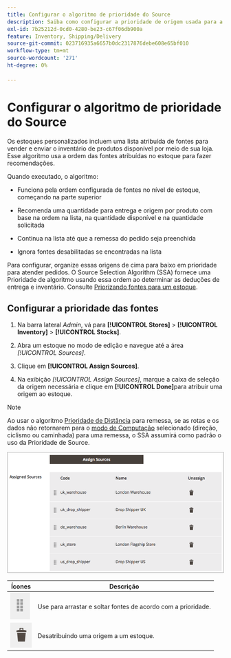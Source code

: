 ```yaml
---
title: Configurar o algoritmo de prioridade do Source
description: Saiba como configurar a prioridade de origem usada para a ordem das fontes atribuídas em seu estoque para fazer recomendações.
exl-id: 7b25212d-0cd0-4280-be23-c67f06db900a
feature: Inventory, Shipping/Delivery
source-git-commit: 023716935a6657b0dc2317876debe608e65bf010
workflow-type: tm+mt
source-wordcount: '271'
ht-degree: 0%

---
```


# Configurar o algoritmo de prioridade do Source

Os estoques personalizados incluem uma lista atribuída de fontes para vender e enviar o inventário de produtos disponível por meio de sua loja. Esse algoritmo usa a ordem das fontes atribuídas no estoque para fazer recomendações.

Quando executado, o algoritmo:

- Funciona pela ordem configurada de fontes no nível de estoque, começando na parte superior

- Recomenda uma quantidade para entrega e origem por produto com base na ordem na lista, na quantidade disponível e na quantidade solicitada

- Continua na lista até que a remessa do pedido seja preenchida

- Ignora fontes desabilitadas se encontradas na lista

Para configurar, organize essas origens de cima para baixo em prioridade para atender pedidos. O Source Selection Algorithm (SSA) fornece uma Prioridade de algoritmo usando essa ordem ao determinar as deduções de entrega e inventário. Consulte [Priorizando fontes para um estoque](stocks-prioritize-sources.md).

## Configurar a prioridade das fontes

1. Na barra lateral _Admin_, vá para **[!UICONTROL Stores]** > **[!UICONTROL Inventory]** > **[!UICONTROL Stocks]**.

1. Abra um estoque no modo de edição e navegue até a área _[!UICONTROL Sources]_.

1. Clique em **[!UICONTROL Assign Sources]**.

1. Na exibição _[!UICONTROL Assign Sources]_, marque a caixa de seleção da origem necessária e clique em **[!UICONTROL Done]**&#x200B;para atribuir uma origem ao estoque.

>[!NOTE]
>
>Ao usar o algoritmo [Prioridade de Distância](distance-priority-algorithm.md) para remessa, se as rotas e os dados não retornarem para o [modo de Computação](distance-priority-algorithm.md) selecionado (direção, ciclismo ou caminhada) para uma remessa, o SSA assumirá como padrão o uso da Prioridade de Source.

![Pedido de Source após a priorização](assets/inventory-stock-priority-after.png)

| Ícones | Descrição |
|----------------------------------------------|----------------------------------------------------------------|
| ![arraste e solte o ícone para definir a prioridade](assets/icon-drag-and-drop-action.png) | Use para arrastar e soltar fontes de acordo com a prioridade. |
| ![clique no ícone para desatribuir uma origem](assets/icon-delete-action.png) | Desatribuindo uma origem a um estoque. |
